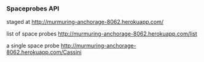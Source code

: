 ### Spaceprobes API

staged at <http://murmuring-anchorage-8062.herokuapp.com/>

list of space probes <http://murmuring-anchorage-8062.herokuapp.com/list>

a single space probe <http://murmuring-anchorage-8062.herokuapp.com/Cassini>